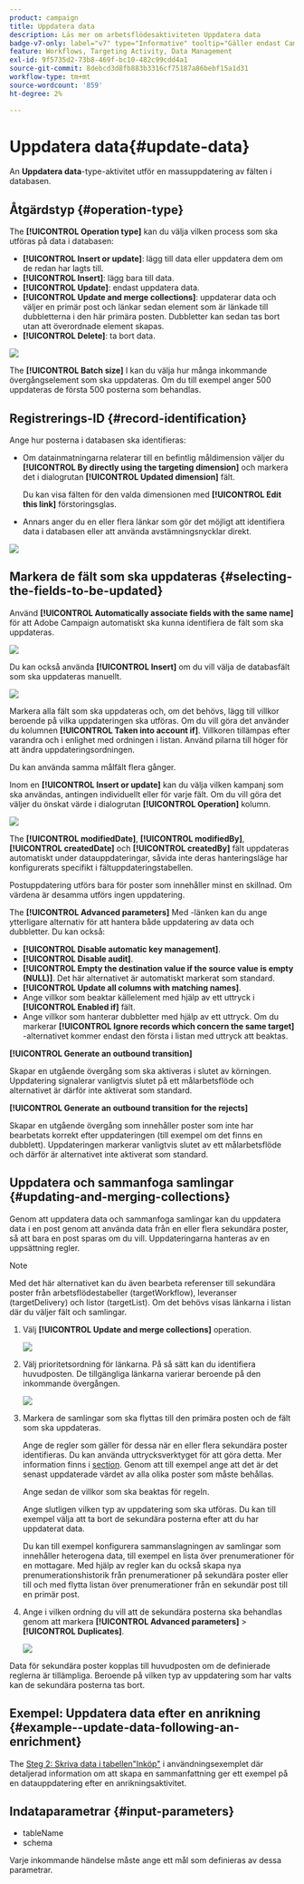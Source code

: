 ```yaml
---
product: campaign
title: Uppdatera data
description: Läs mer om arbetsflödesaktiviteten Uppdatera data
badge-v7-only: label="v7" type="Informative" tooltip="Gäller endast Campaign Classic v7"
feature: Workflows, Targeting Activity, Data Management
exl-id: 9f5735d2-73b8-469f-bc10-482c99cdd4a1
source-git-commit: 8debcd3d8fb883b3316cf75187a86bebf15a1d31
workflow-type: tm+mt
source-wordcount: '859'
ht-degree: 2%

---
```


# Uppdatera data{#update-data}



An **Uppdatera data**-type-aktivitet utför en massuppdatering av fälten i databasen.

## Åtgärdstyp {#operation-type}

The **[!UICONTROL Operation type]** kan du välja vilken process som ska utföras på data i databasen:

* **[!UICONTROL Insert or update]**: lägg till data eller uppdatera dem om de redan har lagts till.
* **[!UICONTROL Insert]**: lägg bara till data.
* **[!UICONTROL Update]**: endast uppdatera data.
* **[!UICONTROL Update and merge collections]**: uppdaterar data och väljer en primär post och länkar sedan element som är länkade till dubbletterna i den här primära posten. Dubbletter kan sedan tas bort utan att överordnade element skapas.
* **[!UICONTROL Delete]**: ta bort data.

![](assets/s_advuser_update_data_1.png)

The **[!UICONTROL Batch size]** I kan du välja hur många inkommande övergångselement som ska uppdateras. Om du till exempel anger 500 uppdateras de första 500 posterna som behandlas.

## Registrerings-ID {#record-identification}

Ange hur posterna i databasen ska identifieras:

* Om datainmatningarna relaterar till en befintlig måldimension väljer du **[!UICONTROL By directly using the targeting dimension]** och markera det i dialogrutan **[!UICONTROL Updated dimension]** fält.

  Du kan visa fälten för den valda dimensionen med **[!UICONTROL Edit this link]** förstoringsglas.

* Annars anger du en eller flera länkar som gör det möjligt att identifiera data i databasen eller att använda avstämningsnycklar direkt.

![](assets/s_advuser_update_data_2.png)

## Markera de fält som ska uppdateras {#selecting-the-fields-to-be-updated}

Använd **[!UICONTROL Automatically associate fields with the same name]** för att Adobe Campaign automatiskt ska kunna identifiera de fält som ska uppdateras.

![](assets/s_advuser_update_data_3b.png)

Du kan också använda **[!UICONTROL Insert]** om du vill välja de databasfält som ska uppdateras manuellt.

![](assets/s_advuser_update_data_3.png)

Markera alla fält som ska uppdateras och, om det behövs, lägg till villkor beroende på vilka uppdateringen ska utföras. Om du vill göra det använder du kolumnen **[!UICONTROL Taken into account if]**. Villkoren tillämpas efter varandra och i enlighet med ordningen i listan. Använd pilarna till höger för att ändra uppdateringsordningen.

Du kan använda samma målfält flera gånger.

Inom en **[!UICONTROL Insert or update]** kan du välja vilken kampanj som ska användas, antingen individuellt eller för varje fält. Om du vill göra det väljer du önskat värde i dialogrutan **[!UICONTROL Operation]** kolumn.

![](assets/s_advuser_update_data_5.png)

The **[!UICONTROL modifiedDate]**, **[!UICONTROL modifiedBy]**, **[!UICONTROL createdDate]** och **[!UICONTROL createdBy]** fält uppdateras automatiskt under datauppdateringar, såvida inte deras hanteringsläge har konfigurerats specifikt i fältuppdateringstabellen.

Postuppdatering utförs bara för poster som innehåller minst en skillnad. Om värdena är desamma utförs ingen uppdatering.

The **[!UICONTROL Advanced parameters]** Med -länken kan du ange ytterligare alternativ för att hantera både uppdatering av data och dubbletter. Du kan också:

* **[!UICONTROL Disable automatic key management]**.
* **[!UICONTROL Disable audit]**.
* **[!UICONTROL Empty the destination value if the source value is empty (NULL)]**. Det här alternativet är automatiskt markerat som standard.
* **[!UICONTROL Update all columns with matching names]**.
* Ange villkor som beaktar källelement med hjälp av ett uttryck i **[!UICONTROL Enabled if]** fält.
* Ange villkor som hanterar dubbletter med hjälp av ett uttryck. Om du markerar **[!UICONTROL Ignore records which concern the same target]** -alternativet kommer endast den första i listan med uttryck att beaktas.

**[!UICONTROL Generate an outbound transition]**

Skapar en utgående övergång som ska aktiveras i slutet av körningen. Uppdatering signalerar vanligtvis slutet på ett målarbetsflöde och alternativet är därför inte aktiverat som standard.

**[!UICONTROL Generate an outbound transition for the rejects]**

Skapar en utgående övergång som innehåller poster som inte har bearbetats korrekt efter uppdateringen (till exempel om det finns en dubblett). Uppdateringen markerar vanligtvis slutet av ett målarbetsflöde och därför är alternativet inte aktiverat som standard.

## Uppdatera och sammanfoga samlingar {#updating-and-merging-collections}

Genom att uppdatera data och sammanfoga samlingar kan du uppdatera data i en post genom att använda data från en eller flera sekundära poster, så att bara en post sparas om du vill. Uppdateringarna hanteras av en uppsättning regler.

>[!NOTE]
>
>Med det här alternativet kan du även bearbeta referenser till sekundära poster från arbetsflödestabeller (targetWorkflow), leveranser (targetDelivery) och listor (targetList). Om det behövs visas länkarna i listan där du väljer fält och samlingar.

1. Välj **[!UICONTROL Update and merge collections]** operation.

   ![](assets/update_and_merge_collections1.png)

1. Välj prioritetsordning för länkarna. På så sätt kan du identifiera huvudposten. De tillgängliga länkarna varierar beroende på den inkommande övergången.

   ![](assets/update_and_merge_collections2.png)

1. Markera de samlingar som ska flyttas till den primära posten och de fält som ska uppdateras.

   Ange de regler som gäller för dessa när en eller flera sekundära poster identifieras. Du kan använda uttrycksverktyget för att göra detta. Mer information finns i [section](../../platform/using/defining-filter-conditions.md#building-expressions). Genom att till exempel ange att det är det senast uppdaterade värdet av alla olika poster som måste behållas.

   Ange sedan de villkor som ska beaktas för regeln.

   Ange slutligen vilken typ av uppdatering som ska utföras. Du kan till exempel välja att ta bort de sekundära posterna efter att du har uppdaterat data.

   Du kan till exempel konfigurera sammanslagningen av samlingar som innehåller heterogena data, till exempel en lista över prenumerationer för en mottagare. Med hjälp av regler kan du också skapa nya prenumerationshistorik från prenumerationer på sekundära poster eller till och med flytta listan över prenumerationer från en sekundär post till en primär post.

1. Ange i vilken ordning du vill att de sekundära posterna ska behandlas genom att markera **[!UICONTROL Advanced parameters]** > **[!UICONTROL Duplicates]**.

   ![](assets/update_and_merge_collections3.png)

Data för sekundära poster kopplas till huvudposten om de definierade reglerna är tillämpliga. Beroende på vilken typ av uppdatering som har valts kan de sekundära posterna tas bort.

## Exempel: Uppdatera data efter en anrikning {#example--update-data-following-an-enrichment}

The [Steg 2: Skriva data i tabellen&quot;Inköp&quot;](creating-a-summary-list.md#step-2--writing-enriched-data-to-the--purchases--table) i användningsexemplet där detaljerad information om att skapa en sammanfattning ger ett exempel på en datauppdatering efter en anrikningsaktivitet.

## Indataparametrar {#input-parameters}

* tableName
* schema

Varje inkommande händelse måste ange ett mål som definieras av dessa parametrar.

